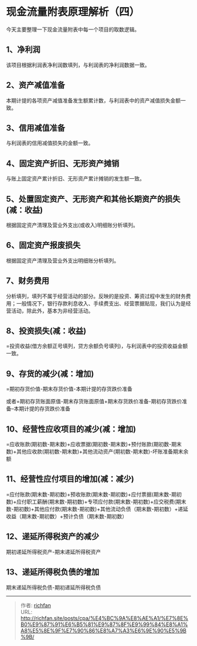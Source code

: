 # 现金流量附表原理解析（四）

今天主要整理一下现金流量附表中每一个项目的取数逻辑。

## 1、净利润

该项目根据利润表净利润数填列，与利润表的净利润数据一致。

## 2、资产减值准备

本期计提的各项资产减值准备发生额累计数，与利润表中的资产减值损失金额一致。

## 3、信用减值准备

与利润表的信用减值损失的金额一致。

## 4、固定资产折旧、无形资产摊销

与账上固定资产累计折旧、无形资产累计摊销的发生额一致。

## 5、处置固定资产、无形资产和其他长期资产的损失(减：收益)

根据固定资产清理及营业外支出(或收入)明细账分析填列。

## 6、固定资产报废损失

根据固定资产清理及营业外支出明细账分析填列。

## 7、财务费用

分析填列，填列不属于经营活动的部分。反映的是投资、筹资过程中发生的财务费用；一般情况下，银行存款利息收入、手续费支出、经营票据贴现，我们认为是经营活动，除此外，基本为非经营活动。

## 8、投资损失(减：收益)

=投资收益(借方余额正号填列，贷方余额负号填列)，与利润表中的投资收益金额一致。

## 9、存货的减少(减：增加)

=期初存货价值-期末存货价值-本期计提的存货跌价准备

或者=期初存货账面原值-期末存货账面原值+期末存货跌价准备-期初存货跌价准备–本期计提的存货跌价准备

## 10、经营性应收项目的减少(减：增加)

=应收账款(期初数-期末数)+应收票据(期初数-期末数)+预付账款(期初数-期末数)+其他应收款(期初数-期末数)+其他流动资产(期初数-期末数)-坏账准备期末余额

## 11、经营性应付项目的增加(减：减少)

=应付账款(期末数-期初数)+预收账款(期末数-期初数)+应付票据(期末数-期初数)+应付职工薪酬(期末数-期初数)+专项应付款(期末数-期初数)+应交税费(期末数-期初数)+其他应付款(期末数-期初数)+其他流动负债（期末数-期初数）+递延收益（期末数-期初数）+预计负债（期末数-期初数）

## 12、递延所得税资产的减少

期初递延所得税资产-期末递延所得税资产

## 13、递延所得税负债的增加

期末递延所得税负债-期初递延所得税负债

---

> 作者: [richfan](https://richfan.site/)  
> URL: http://richfan.site/posts/cpa/%E4%BC%9A%E8%AE%A1/%E7%8E%B0%E9%87%91%E6%B5%81%E9%87%8F%E9%99%84%E8%A1%A8%E5%8E%9F%E7%90%86%E8%A7%A3%E6%9E%90%E5%9B%9B/  

